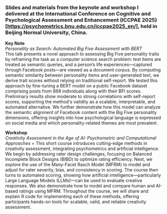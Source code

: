 ### Slides and materials from the keynote and workshop I delivered at the International Conference on Cognitive and Psychological Assessment and Enhancement (ICCPAE 2025)[https://psychometrics.bnu.edu.cn/iccpae2025_en/], held in Beijing Normal University, China.

**Key Note**  
_Personality as Search: Automated Big Five Assessment with BERT_  
This talk presents a novel approach to assessing Big Five personality traits by reframing the task as a computer science search problem: test items are treated as semantic queries, and a person’s life experiences—captured through Facebook posts—are viewed as a document corpus. By computing semantic similarity between personality items and user-generated text, we derive trait scores without relying on traditional self-report. We tested this approach by fine-tuning a BERT model on a public Facebook dataset comprising posts from 868 individuals along with their BFI scores. Preliminary results show moderate to strong correlations with self-report scores, supporting the method's validity as a scalable, interpretable, and automated alternative. We further demonstrate how this model can analyze the semantic alignment of Facebook content with the Big Five personality dimensions, offering insights into how psychological language is expressed on social media and which personality-related themes are most prevalent.  

**Workshop**  
_Creativity Assessment in the Age of AI: Psychometric and Computational Approaches_  =
This short course introduces cutting-edge methods in creativity assessment, integrating psychometrics and artificial intelligence. We begin by addressing rater design challenges, focusing on Balanced Incomplete Block Designs (BIBD) to optimize rating efficiency. Next, we explore the use of the Many-Facet Rasch Model (MFRM) to model and adjust for rater severity, bias, and consistency in scoring. The course then turns to automated scoring, showing how artificial intelligence—particularly Large Language Models (LLMs)—can be used to evaluate creative responses. We also demonstrate how to model and compare human and AI-based ratings using MFRM. Throughout the course, we will share and explain R code for implementing each of these methods, offering participants hands-on tools for scalable, valid, and reliable creativity assessment.  





